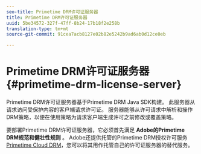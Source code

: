 ```yaml
---
seo-title: Primetime DRM许可证服务器
title: Primetime DRM许可证服务器
uuid: 5be34572-327f-47ff-8b24-17b18f2e258b
translation-type: tm+mt
source-git-commit: 91cea7acb8127e02b82e5242b9ad6ab0d12ce0eb

---
```



# Primetime DRM许可证服务器 {#primetime-drm-license-server}

Primetime DRM许可证服务器基于Primetime DRM Java SDK构建。 此服务器从请求访问受保护内容的客户端请求许可证。 服务器能够从许可请求中解析和操作DRM策略，以便在使用策略为请求客户端生成许可之前修改或覆盖策略。

要部署Primetime DRM许可证服务器，它必须首先满足 **Adobe的Primetime DRM规范和健壮性规则** 。 Adobe还提供托管的Primetime DRM授权许可服务 [Primetime Cloud DRM](../cloud-quick-start/whats-included.md)，您可以将其用作托管自己的许可证服务器的替代服务。

